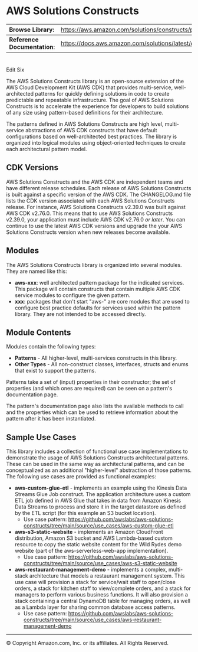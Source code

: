 # AWS Solutions Constructs

| **Browse Library**:| <span style="font-weight: normal">https://aws.amazon.com/solutions/constructs/patterns/</span>|
|:-------------|:-------------|
| **Reference Documentation**:| <span style="font-weight: normal">https://docs.aws.amazon.com/solutions/latest/constructs/</span>|

<div style="height:8px"></div>

Edit Six

The AWS Solutions Constructs library is an open-source extension of the AWS Cloud Development Kit (AWS CDK) that provides multi-service, well-architected patterns for quickly defining solutions in code to create predictable and repeatable infrastructure. The goal of AWS Solutions Constructs is to accelerate the experience for developers to build solutions of any size using pattern-based definitions for their architecture.

The patterns defined in AWS Solutions Constructs are high level, multi-service abstractions of AWS CDK constructs that have default configurations based on well-architected best practices. The library is organized into logical modules using object-oriented techniques to create each architectural pattern model.

## CDK Versions

AWS Solutions Constructs and the AWS CDK are independent teams and have different release schedules. Each release of AWS Solutions Constructs is built against a specific version of the AWS CDK. The CHANGELOG.md file lists the CDK version associated with each AWS Solutions Constructs release. For instance, AWS Solutions Constructs v2.39.0 was built against AWS CDK v2.76.0. This means that to use AWS Solutions Constructs v2.39.0, your application must include AWS CDK v2.76.0 *or later*. You can continue to use the latest AWS CDK versions and upgrade the your AWS Solutions Constructs version when new releases become available.

## Modules

The AWS Solutions Constructs library is organized into several modules. They are named like this:

* __aws-xxx__: well architected pattern package for the indicated services. This package will contain constructs that contain multiple AWS CDK service modules to configure the given pattern.
* __xxx__: packages that don't start "aws-" are core modules that are used to configure best practice defaults for services used within the pattern library. They are not intended to be accessed directly.

## Module Contents

Modules contain the following types:

* __Patterns__ - All higher-level, multi-services constructs in this library.
* __Other Types__ - All non-construct classes, interfaces, structs and enums that exist to support the patterns.

Patterns take a set of (input) properties in their constructor; the set of properties (and which ones are required) can be seen on a pattern's documentation page.

The pattern's documentation page also lists the available methods to call and the properties which can be used to retrieve information about the pattern after it has been instantiated.

## Sample Use Cases

This library includes a collection of functional use case implementations to demonstrate the usage of AWS Solutions Constructs architectural patterns. These can be used in the same way as architectural patterns, and can be conceptualized as an additional "higher-level" abstraction of those patterns. The following use cases are provided as functional examples:

* __aws-custom-glue-etl__ - implements an example using the Kinesis Data Streams Glue Job construct. The application architecture uses a custom ETL job defined in AWS Glue that takes in data from Amazon Kinesis Data Streams to process and store it in the target datastore as defined by the ETL script (for this example an S3 bucket location).
  * Use case pattern: https://github.com/awslabs/aws-solutions-constructs/tree/main/source/use_cases/aws-custom-glue-etl
* __aws-s3-static-website__ - implements an Amazon CloudFront distribution, Amazon S3 bucket and AWS Lambda-based custom resource to copy the static website content for the Wild Rydes demo website (part of the aws-serverless-web-app implementation).
  * Use case pattern: https://github.com/awslabs/aws-solutions-constructs/tree/main/source/use_cases/aws-s3-static-website
* __aws-restaurant-management-demo__ - implements a complex, multi-stack architecture that models a restaurant management system. This use case will provision a stack for service/wait staff to open/close orders, a stack for kitchen staff to view/complete orders, and a stack for managers to perform various business functions. It will also provision a stack
containing a central DynamoDB table for managing orders, as well as a Lambda layer for sharing common database access patterns.
  * Use case pattern: https://github.com/awslabs/aws-solutions-constructs/tree/main/source/use_cases/aws-restaurant-management-demo

***
&copy; Copyright Amazon.com, Inc. or its affiliates. All Rights Reserved.
